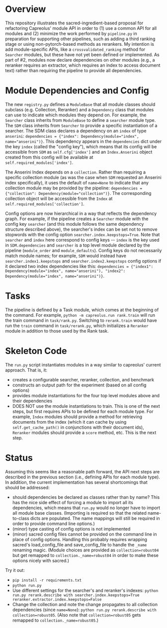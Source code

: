 # Overview

This repository illustrates the sacred-ingredient-based proposal for refactoring Capreolus' module API in order to (1) use a common API for all modules and (2) minimize the work performed by `pipeline.py` in preparation for supporting other pipelines, such as adding a third ranking stage or using non-pytorch-based methods as rerankers. My intention is add module-specific APIs, like a `crossvalidated_ranking` method for `Searcher` modules, but these have not yet been defined or implemented. As part of #2, modules now declare dependencies on other modules (e.g., a reranker requires an extractor, which requires an index to access document text) rather than requiring the pipeline to provide all dependencies.

# Module Dependencies and Config
The new `registry.py` defines a `ModuleBase` that all module classes should subclass (e.g. Collection, Reranker) and a `Dependency` class that modules can use to indicate which modules they depend on. For example, the `Searcher` class inherits from `ModuleBase` to define a `searcher` module type. The `SDM` class inherits from `Searcher` to provide a specific instantiation of a searcher. The SDM class declares a dependency on an `index` of type `anserini`: `dependencies = {"index": Dependency(module="index", name="anserini")}`. This dependency appears in the `dependencies` dict under the key `index` (called the "config key"), which means that its config will be accessible from `SDM` as `self.cfg['index']` and an `Index.Anserini` object created from this config will be available at `self.required_modules['index']`.

The Anserini Index depends on a `collection`. Rather than requiring a specific collection module (as was the case when `SDM` requested an Anserini index specifically), it uses the default of `name=None` to indicate that any collection module may be provided by the pipeline: `dependencies = {"collection": Dependency(module="collection")}`. The corresponding collection object will be accessible from the `Index` at `self.required_modules['collection']`.

Config options are now hierarchical in a way that reflects the dependency graph. For example, if the pipeline creates a `Searcher` module with the config key `searcher` (and this module follows the same dependency structure described above), the searcher's index can be set not to remove stopwords with the config option `searcher.index.keepstops=True`. Note that `searcher` and `index` here correspond to config keys -- `index` is the key used in `SDM.dependencies` and `searcher` is a top level module declared by the pipeline (`module_order` and `module_defaults`). Config keys do not necessarily match module names; for example, `SDM` would instead have `searcher.index1.keepstops` and `searcher.index2.keepstops` config options if it declared two index dependencies like this: `dependencies = {"index1": Dependency(module="index", name="anserini"), "index2": Dependency(module="index", name="anserini")}`.

# Tasks
The pipeline is defined by a Task module, which comes at the beginning of the command.
For example, `python -m capreolus.run rank.train` will run the train command in `task/rank.py`. Switching to `rerank.train` would have run the `train` command in `task/rerank.py`, which initializes a `Reranker` module in addition to those used by the Rank task.

# Skeleton Code
The `run.py` script instantiates modules in a way similar to capreolus' current approach.
That is, it:
- creates a configurable searcher, reranker, collection, and benchmark
- constructs an output path for the experiment (based on all config options)
- provides module instantiations for the four top level modules above and their dependencies
- DOES NOT use the module instantiations to train. This is one of the next steps, but first requires APIs to be defined for each module type. For example, `Index` modules should provide a method for retrieving documents from the index (which it can cache by using `self.get_cache_path()` in conjunctions with their document ids), `Reranker` modules should provide a `score` method, etc. This is the next step.

# Status
Assuming this seems like a reasonable path forward, the API next steps are described in the previous section (i.e., defining APIs for each module type).
In addition, the current implementation has several shortcomings that should be addressed:
- should dependencies be declared as classes rather than by name? This has the nice side effect of forcing a module to import all its dependencies, which means that `run.py` would no longer have to import all module base classes. (Importing is required so that the related name-to-class dicts are populated. The name mappings will still be required in order to provide command line options.)
- (minor) type casting of config options is not implemented
- (minor) sacred config files cannot be provided on the command line in place of config options. Handling this probably requires wrapping sacred's load_config_file and save_config_file to handle the `_name` renaming magic. (Module choices are provided as `collection=robust04` but get remapped to `collection._name=robust04` in order to make these options nicely with sacred.)

Try it out:
- `pip install -r requirements.txt`
- `python run.py`
- Use different settings for the searcher's and reranker's indexes: `python run.py rerank.describe with searcher.index.keepstops=True reranker.extractor.index.keepstops=False`
- Change the collection and note the change propagates to all collection dependencies (since `name=None`): `python run.py rerank.describe with collection=robust05`. (Also note that `collection=robust05` gets remapped to `collection._name=robust05`.)
